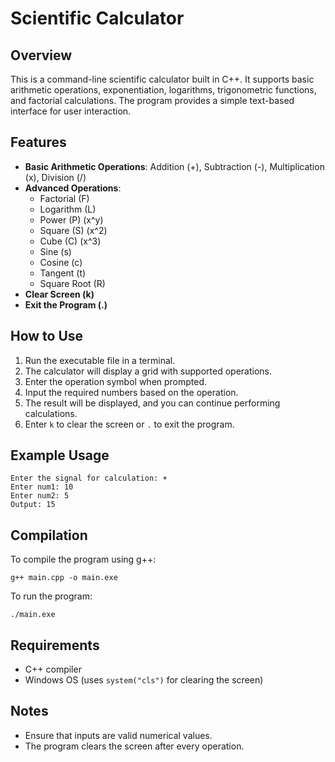 # Scientific Calculator

## Overview
This is a command-line scientific calculator built in C++. It supports basic arithmetic operations, exponentiation, logarithms, trigonometric functions, and factorial calculations. The program provides a simple text-based interface for user interaction.

## Features
- **Basic Arithmetic Operations**: Addition (+), Subtraction (-), Multiplication (x), Division (/)
- **Advanced Operations**:
  - Factorial (F)
  - Logarithm (L)
  - Power (P) (x^y)
  - Square (S) (x^2)
  - Cube (C) (x^3)
  - Sine (s)
  - Cosine (c)
  - Tangent (t)
  - Square Root (R)
- **Clear Screen (k)**
- **Exit the Program (.)**

## How to Use
1. Run the executable file in a terminal.
2. The calculator will display a grid with supported operations.
3. Enter the operation symbol when prompted.
4. Input the required numbers based on the operation.
5. The result will be displayed, and you can continue performing calculations.
6. Enter `k` to clear the screen or `.` to exit the program.

## Example Usage
```
Enter the signal for calculation: +
Enter num1: 10
Enter num2: 5
Output: 15
```

## Compilation
To compile the program using g++:
```
g++ main.cpp -o main.exe
```
To run the program:
```
./main.exe
```

## Requirements
- C++ compiler
- Windows OS (uses `system("cls")` for clearing the screen)

## Notes
- Ensure that inputs are valid numerical values.
- The program clears the screen after every operation.
